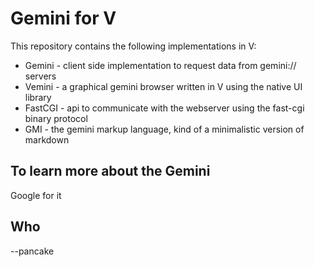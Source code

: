 # Gemini for V

This repository contains the following implementations in V:

* Gemini - client side implementation to request data from gemini:// servers
* Vemini - a graphical gemini browser written in V using the native UI library
* FastCGI - api to communicate with the webserver using the fast-cgi binary protocol
* GMI - the gemini markup language, kind of a minimalistic version of markdown

## To learn more about the Gemini

Google for it

## Who

--pancake

